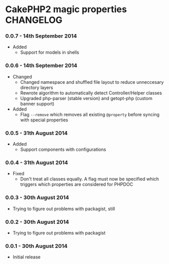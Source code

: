# CakePHP2 magic properties CHANGELOG

### 0.0.7 - 14th September 2014
- Added
  - Support for models in shells

### 0.0.6 - 14th September 2014
- Changed
  - Changed namespace and shuffled file layout to reduce unneccesary directory layers
  - Rewrote algorithm to automatically detect Controller/Helper classes
  - Upgraded php-parser (stable version) and getopt-php (custom banner support)
- Added
  - Flag `--remove` which removes all existing `@property` before syncing with special properties

### 0.0.5 - 31th August 2014
- Added
  - Support components with configurations

### 0.0.4 - 31th August 2014
- Fixed
  - Don't treat all classes equally. A flag must now be specified which triggers which properties are considered for PHPDOC

### 0.0.3 - 30th August 2014
- Trying to figure out problems with packagist, still

### 0.0.2 - 30th August 2014
- Trying to figure out problems with packagist

### 0.0.1 - 30th August 2014
- Initial release
